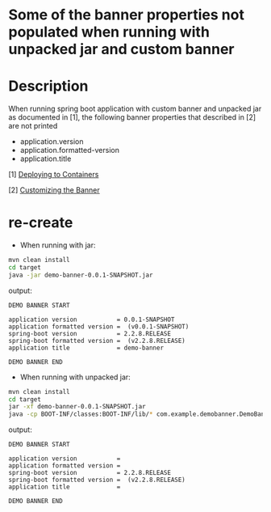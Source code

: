 # Some of the banner properties not populated when running with unpacked jar and custom banner

# Description

When running spring boot application with custom banner and unpacked jar as documented in [1],
the following banner properties that described in [2] are not printed

*   application.version
*   application.formatted-version
*   application.title

[1] [Deploying to Containers](https://docs.spring.io/spring-boot/docs/current/reference/html/deployment.html#containers-deployment)

[2] [Customizing the Banner](https://docs.spring.io/spring-boot/docs/2.2.8.RELEASE/reference/html/spring-boot-features.html#boot-features-banner)
# re-create

*   When running with jar:

```sh
mvn clean install
cd target
java -jar demo-banner-0.0.1-SNAPSHOT.jar
```

output:

```
DEMO BANNER START

application version           = 0.0.1-SNAPSHOT
application formatted version =  (v0.0.1-SNAPSHOT)
spring-boot version           = 2.2.8.RELEASE
spring-boot formatted version =  (v2.2.8.RELEASE)
application title             = demo-banner

DEMO BANNER END

```

*   When running with unpacked jar:
```sh
mvn clean install
cd target
jar -xf demo-banner-0.0.1-SNAPSHOT.jar
java -cp BOOT-INF/classes:BOOT-INF/lib/* com.example.demobanner.DemoBannerApplication
```


output:

```
DEMO BANNER START

application version           =
application formatted version =
spring-boot version           = 2.2.8.RELEASE
spring-boot formatted version =  (v2.2.8.RELEASE)
application title             =

DEMO BANNER END

```